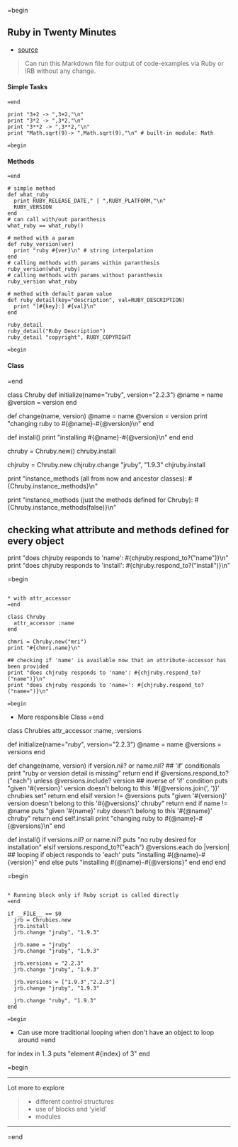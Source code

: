 =begin
## Ruby in Twenty Minutes
* [source](https://www.ruby-lang.org/en/documentation/quickstart/)

> Can run this Markdown file for output of code-examples via Ruby or IRB without any change.

#### Simple Tasks

```
=end

print "3+2 -> ",3+2,"\n"
print "3*2 -> ",3*2,"\n"
print "3**2 -> ",3**2,"\n"
print "Math.sqrt(9)-> ",Math.sqrt(9),"\n" # built-in module: Math

=begin
```

#### Methods

```
=end

# simple method
def what_ruby
  print RUBY_RELEASE_DATE," | ",RUBY_PLATFORM,"\n"
  RUBY_VERSION
end
# can call with/out paranthesis
what_ruby == what_ruby()

# method with a param
def ruby_version(ver)
  print "ruby #{ver}\n" # string interpolation
end
# calling methods with params within paranthesis
ruby_version(what_ruby)
# calling methods with params without paranthesis
ruby_version what_ruby

# method with default param value
def ruby_detail(key="description", val=RUBY_DESCRIPTION)
  print "[#{key}:] #{val}\n"
end

ruby_detail
ruby_detail("Ruby Description")
ruby_detail "copyright", RUBY_COPYRIGHT

=begin
```

#### Class
=end

class Chruby
  def initialize(name="ruby", version="2.2.3")
    @name = name
    @version = version
  end

  def change(name, version)
    @name = name
    @version = version
    print "changing ruby to #{@name}-#{@version}\n"
  end

  def install()
    print "installing #{@name}-#{@version}\n"
  end
end

chruby = Chruby.new()
chruby.install

chjruby = Chruby.new
chjruby.change "jruby", "1.9.3"
chjruby.install

print "instance_methods (all from now and ancestor classes): #{Chruby.instance_methods}\n"

print "instance_methods (just the methods defined for Chruby): #{Chruby.instance_methods(false)}\n"

## checking what attribute and methods defined for every object
print "does chjruby responds to 'name': #{chjruby.respond_to?("name")}\n"
print "does chjruby responds to 'install': #{chjruby.respond_to?("install")}\n"


=begin
```

* with attr_accessor
=end

class Chruby
  attr_accessor :name
end

chmri = Chruby.new("mri")
print "#{chmri.name}\n"

## checking if 'name' is available now that an attribute-accessor has been provided
print "does chjruby responds to 'name': #{chjruby.respond_to?("name")}\n"
print "does chjruby responds to 'name=': #{chjruby.respond_to?("name=")}\n"

=begin
```

* More responsible Class
=end

class Chrubies
  attr_accessor :name, :versions

  def initialize(name="ruby", version="2.2.3")
    @name = name
    @versions = versions
  end

  def change(name, version)
    if version.nil? or name.nil?          ## 'if' conditionals
      print "ruby or version detail is missing"
      return
    end
    if @versions.respond_to?("each")
      unless @versions.include? version   ## inverse of 'if' condition
        puts "given '#{version}' version doesn't belong to this '#{@versions.join(', ')}' chrubies set"
        return
      end
    elsif version != @versions
      puts "given '#{version}' version doesn't belong to this '#{@versions}' chruby"
      return
    end
    if name != @name
      puts "given '#{name}' ruby doesn't belong to this '#{@name}' chruby"
      return
    end
    self.install
    print "changing ruby to #{@name}-#{@versions}\n"
  end

  def install()
    if versions.nil? or name.nil?
      puts "no ruby desired for installation"
    elsif versions.respond_to?("each")
      @versions.each do |version|         ## looping if object responds to 'each'
        puts "installing #{@name}-#{version}"
      end
    else
      puts "installing #{@name}-#{@versions}"
    end
  end
end

=begin
```

* Running block only if Ruby script is called directly
=end

if __FILE__ == $0
  jrb = Chrubies.new
  jrb.install
  jrb.change "jruby", "1.9.3"

  jrb.name = "jruby"
  jrb.change "jruby", "1.9.3"

  jrb.versions = "2.2.3"
  jrb.change "jruby", "1.9.3"

  jrb.versions = ["1.9.3","2.2.3"]
  jrb.change "jruby", "1.9.3"

  jrb.change "ruby", "1.9.3"
end

=begin
```

* Can use more traditional looping when don't have an object to loop around
=end

for index in 1..3
  puts "element #{index} of 3"
end

=begin

---

Lot more to explore
> * different control structures
> * use of blocks and 'yield'
> * modules

---
=end
